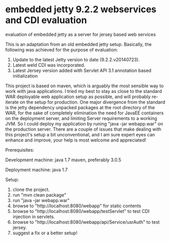 embedded jetty 9.2.2 webservices and CDI evaluation 
=========================

evaluation of embedded jetty as a server for jersey based web services 


This is an adaptation from an old embedded jetty setup. Basically, the following was achieved for the purpose of evaluation:

1. Update to the latest Jetty version to date (9.2.2.v20140723).
2. Latest weld CDI was incorporated.
3. Latest Jersey version added with Servlet API 3.1 annotation based initialization

This project is based on maven, which is arguably the most sensible way to work with java applications. I tried my best to stay as close
to the standard WAR deployable web application setup as possible, and will probably re-iterate on the setup for production. One major divergence
from the standard is the jetty dependency unpacked packages at the root directory of the WAR, for the sake of completely elimination the need
for JavaEE containers on the deployment server, and limiting Server requirements to a working JVM. So I could deploy my application by runing "java -jar webapp.war" on the production server. There are a couple of issues that make dealing with this project's setup a bit unconventional, 
and I am sure expert eyes can enhance and improve, your help is most welcome and appreciated!

Prerequisites:

Development machine:
java 1.7
maven, preferably 3.0.5

Deployment machine:
java 1.7


Setup:

1. clone the project.
2. run "mvn clean package"
3. run "java -jar webapp.war"
4. browse to  "http://localhost:8080/webapp"    for static contents
5. browse to  "http://localhost:8080/webapp/testServlet"    to test CDI injection in servlets.
6. browse to  "http://localhost:8080/webapp/api/Service/usrAuth"    to test jersey.
7. suggest a fix or a better setup!
